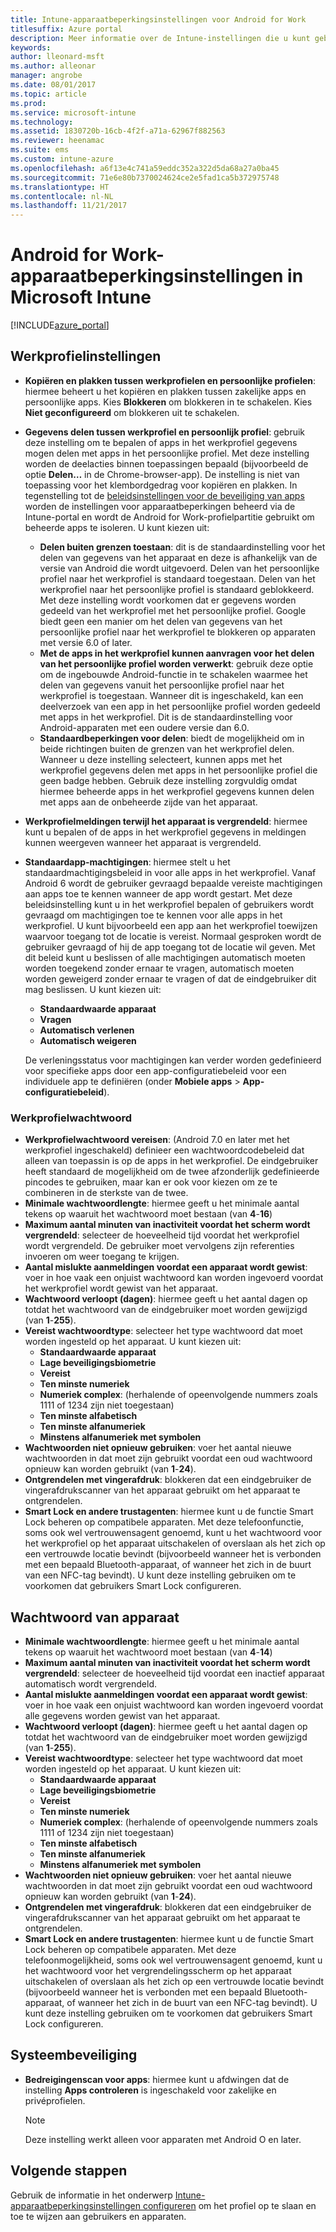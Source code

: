 ```yaml
---
title: Intune-apparaatbeperkingsinstellingen voor Android for Work
titlesuffix: Azure portal
description: Meer informatie over de Intune-instellingen die u kunt gebruiken voor het beheren van apparaatinstellingen en functionaliteit op Android for Work-apparaten.
keywords: 
author: lleonard-msft
ms.author: alleonar
manager: angrobe
ms.date: 08/01/2017
ms.topic: article
ms.prod: 
ms.service: microsoft-intune
ms.technology: 
ms.assetid: 1830720b-16cb-4f2f-a71a-62967f882563
ms.reviewer: heenamac
ms.suite: ems
ms.custom: intune-azure
ms.openlocfilehash: a6f13e4c741a59eddc352a322d5da68a27a0ba45
ms.sourcegitcommit: 71e6e80b7370024624ce2e5fad1ca5b372975748
ms.translationtype: HT
ms.contentlocale: nl-NL
ms.lasthandoff: 11/21/2017
---
```

# <a name="android-for-work-device-restriction-settings-in-microsoft-intune"></a>Android for Work-apparaatbeperkingsinstellingen in Microsoft Intune

[!INCLUDE[azure_portal](./includes/azure_portal.md)]

## <a name="work-profile-settings"></a>Werkprofielinstellingen
-   **Kopiëren en plakken tussen werkprofielen en persoonlijke profielen**: hiermee beheert u het kopiëren en plakken tussen zakelijke apps en persoonlijke apps. Kies **Blokkeren** om blokkeren in te schakelen. Kies **Niet geconfigureerd** om blokkeren uit te schakelen.
- **Gegevens delen tussen werkprofiel en persoonlijk profiel**: gebruik deze instelling om te bepalen of apps in het werkprofiel gegevens mogen delen met apps in het persoonlijke profiel. Met deze instelling worden de deelacties binnen toepassingen bepaald (bijvoorbeeld de optie **Delen…** in de Chrome-browser-app). De instelling is niet van toepassing voor het klembordgedrag voor kopiëren en plakken. In tegenstelling tot de [beleidsinstellingen voor de beveiliging van apps](https://docs.microsoft.com/intune-classic/deploy-use/protect-app-data-using-mobile-app-management-policies-with-microsoft-intune) worden de instellingen voor apparaatbeperkingen beheerd via de Intune-portal en wordt de Android for Work-profielpartitie gebruikt om beheerde apps te isoleren. U kunt kiezen uit:
    - **Delen buiten grenzen toestaan**: dit is de standaardinstelling voor het delen van gegevens van het apparaat en deze is afhankelijk van de versie van Android die wordt uitgevoerd. Delen van het persoonlijke profiel naar het werkprofiel is standaard toegestaan. Delen van het werkprofiel naar het persoonlijke profiel is standaard geblokkeerd. Met deze instelling wordt voorkomen dat er gegevens worden gedeeld van het werkprofiel met het persoonlijke profiel. Google biedt geen een manier om het delen van gegevens van het persoonlijke profiel naar het werkprofiel te blokkeren op apparaten met versie 6.0 of later.   
    - **Met de apps in het werkprofiel kunnen aanvragen voor het delen van het persoonlijke profiel worden verwerkt**: gebruik deze optie om de ingebouwde Android-functie in te schakelen waarmee het delen van gegevens vanuit het persoonlijke profiel naar het werkprofiel is toegestaan. Wanneer dit is ingeschakeld, kan een deelverzoek van een app in het persoonlijke profiel worden gedeeld met apps in het werkprofiel. Dit is de standaardinstelling voor Android-apparaten met een oudere versie dan 6.0.
    - **Standaardbeperkingen voor delen**: biedt de mogelijkheid om in beide richtingen buiten de grenzen van het werkprofiel delen. Wanneer u deze instelling selecteert, kunnen apps met het werkprofiel gegevens delen met apps in het persoonlijke profiel die geen badge hebben. Gebruik deze instelling zorgvuldig omdat hiermee beheerde apps in het werkprofiel gegevens kunnen delen met apps aan de onbeheerde zijde van het apparaat.

-   **Werkprofielmeldingen terwijl het apparaat is vergrendeld**: hiermee kunt u bepalen of de apps in het werkprofiel gegevens in meldingen kunnen weergeven wanneer het apparaat is vergrendeld.
-   **Standaardapp-machtigingen**: hiermee stelt u het standaardmachtigingsbeleid in voor alle apps in het werkprofiel. Vanaf Android 6 wordt de gebruiker gevraagd bepaalde vereiste machtigingen aan apps toe te kennen wanneer de app wordt gestart. Met deze beleidsinstelling kunt u in het werkprofiel bepalen of gebruikers wordt gevraagd om machtigingen toe te kennen voor alle apps in het werkprofiel. U kunt bijvoorbeeld een app aan het werkprofiel toewijzen waarvoor toegang tot de locatie is vereist. Normaal gesproken wordt de gebruiker gevraagd of hij de app toegang tot de locatie wil geven. Met dit beleid kunt u beslissen of alle machtigingen automatisch moeten worden toegekend zonder ernaar te vragen, automatisch moeten worden geweigerd zonder ernaar te vragen of dat de eindgebruiker dit mag beslissen. U kunt kiezen uit:
    -   **Standaardwaarde apparaat**
    -   **Vragen**
    -   **Automatisch verlenen**
    -   **Automatisch weigeren**

    De verleningsstatus voor machtigingen kan verder worden gedefinieerd voor specifieke apps door een app-configuratiebeleid voor een individuele app te definiëren (onder **Mobiele apps** > **App-configuratiebeleid**).

### <a name="work-profile-password"></a>Werkprofielwachtwoord
- **Werkprofielwachtwoord vereisen**: (Android 7.0 en later met het werkprofiel ingeschakeld) definieer een wachtwoordcodebeleid dat alleen van toepassin is op de apps in het werkprofiel. De eindgebruiker heeft standaard de mogelijkheid om de twee afzonderlijk gedefinieerde pincodes te gebruiken, maar kan er ook voor kiezen om ze te combineren in de sterkste van de twee.
- **Minimale wachtwoordlengte**: hiermee geeft u het minimale aantal tekens op waaruit het wachtwoord moet bestaan (van **4**-**16**)
- **Maximum aantal minuten van inactiviteit voordat het scherm wordt vergrendeld**: selecteer de hoeveelheid tijd voordat het werkprofiel wordt vergrendeld. De gebruiker moet vervolgens zijn referenties invoeren om weer toegang te krijgen.
- **Aantal mislukte aanmeldingen voordat een apparaat wordt gewist**: voer in hoe vaak een onjuist wachtwoord kan worden ingevoerd voordat het werkprofiel wordt gewist van het apparaat.
- **Wachtwoord verloopt (dagen)**: hiermee geeft u het aantal dagen op totdat het wachtwoord van de eindgebruiker moet worden gewijzigd (van **1**-**255**).
- **Vereist wachtwoordtype**: selecteer het type wachtwoord dat moet worden ingesteld op het apparaat. U kunt kiezen uit:
    - **Standaardwaarde apparaat**
    - **Lage beveiligingsbiometrie**
    - **Vereist**
    - **Ten minste numeriek**
    - **Numeriek complex**: (herhalende of opeenvolgende nummers zoals 1111 of 1234 zijn niet toegestaan)
    - **Ten minste alfabetisch**
    - **Ten minste alfanumeriek**
    - **Minstens alfanumeriek met symbolen**
- **Wachtwoorden niet opnieuw gebruiken**: voer het aantal nieuwe wachtwoorden in dat moet zijn gebruikt voordat een oud wachtwoord opnieuw kan worden gebruikt (van **1**-**24**).
- **Ontgrendelen met vingerafdruk**: blokkeren dat een eindgebruiker de vingerafdrukscanner van het apparaat gebruikt om het apparaat te ontgrendelen.
- **Smart Lock en andere trustagenten**: hiermee kunt u de functie Smart Lock beheren op compatibele apparaten. Met deze telefoonfunctie, soms ook wel vertrouwensagent genoemd, kunt u het wachtwoord voor het werkprofiel op het apparaat uitschakelen of overslaan als het zich op een vertrouwde locatie bevindt (bijvoorbeeld wanneer het is verbonden met een bepaald Bluetooth-apparaat, of wanneer het zich in de buurt van een NFC-tag bevindt). U kunt deze instelling gebruiken om te voorkomen dat gebruikers Smart Lock configureren.

## <a name="device-password"></a>Wachtwoord van apparaat

- **Minimale wachtwoordlengte**: hiermee geeft u het minimale aantal tekens op waaruit het wachtwoord moet bestaan (van **4**-**14**)
- **Maximum aantal minuten van inactiviteit voordat het scherm wordt vergrendeld**: selecteer de hoeveelheid tijd voordat een inactief apparaat automatisch wordt vergrendeld.
- **Aantal mislukte aanmeldingen voordat een apparaat wordt gewist**: voer in hoe vaak een onjuist wachtwoord kan worden ingevoerd voordat alle gegevens worden gewist van het apparaat.
- **Wachtwoord verloopt (dagen)**: hiermee geeft u het aantal dagen op totdat het wachtwoord van de eindgebruiker moet worden gewijzigd (van **1**-**255**).
- **Vereist wachtwoordtype**: selecteer het type wachtwoord dat moet worden ingesteld op het apparaat. U kunt kiezen uit:
    - **Standaardwaarde apparaat**
    - **Lage beveiligingsbiometrie**
    - **Vereist**
    - **Ten minste numeriek**
    - **Numeriek complex**: (herhalende of opeenvolgende nummers zoals 1111 of 1234 zijn niet toegestaan)
    - **Ten minste alfabetisch**
    - **Ten minste alfanumeriek**
    - **Minstens alfanumeriek met symbolen**
- **Wachtwoorden niet opnieuw gebruiken**: voer het aantal nieuwe wachtwoorden in dat moet zijn gebruikt voordat een oud wachtwoord opnieuw kan worden gebruikt (van **1**-**24**).
- **Ontgrendelen met vingerafdruk**: blokkeren dat een eindgebruiker de vingerafdrukscanner van het apparaat gebruikt om het apparaat te ontgrendelen.
- **Smart Lock en andere trustagenten**: hiermee kunt u de functie Smart Lock beheren op compatibele apparaten. Met deze telefoonmogelijkheid, soms ook wel vertrouwensagent genoemd, kunt u het wachtwoord voor het vergrendelingsscherm op het apparaat uitschakelen of overslaan als het zich op een vertrouwde locatie bevindt (bijvoorbeeld wanneer het is verbonden met een bepaald Bluetooth-apparaat, of wanneer het zich in de buurt van een NFC-tag bevindt). U kunt deze instelling gebruiken om te voorkomen dat gebruikers Smart Lock configureren.

## <a name="system-security"></a>Systeembeveiliging

 - **Bedreigingenscan voor apps**: hiermee kunt u afdwingen dat de instelling **Apps controleren** is ingeschakeld voor zakelijke en privéprofielen.

   > [!Note]  
   > Deze instelling werkt alleen voor apparaten met Android O en later. 

## <a name="next-steps"></a>Volgende stappen

Gebruik de informatie in het onderwerp [Intune- apparaatbeperkingsinstellingen configureren](device-restrictions-configure.md) om het profiel op te slaan en toe te wijzen aan gebruikers en apparaten.
